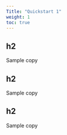 ```yaml
---
Title: "Quickstart 1"
weight: 1
toc: true
---
```


## h2

Sample copy

## h2

Sample copy

## h2

Sample copy